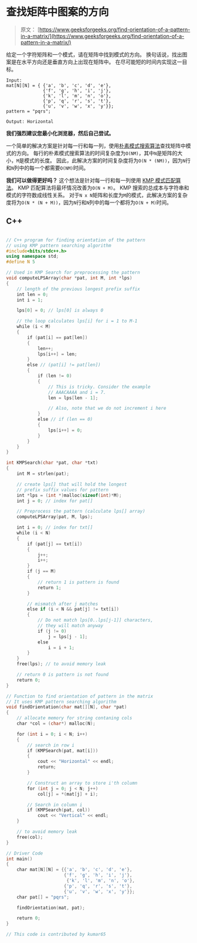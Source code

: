 # 查找矩阵中图案的方向

> 原文： [https://www.geeksforgeeks.org/find-orientation-of-a-pattern-in-a-matrix/](https://www.geeksforgeeks.org/find-orientation-of-a-pattern-in-a-matrix/)

给定一个字符矩阵和一个模式，请在矩阵中找到模式的方向。 换句话说，找出图案是在水平方向还是垂直方向上出现在矩阵中。 在尽可能短的时间内实现这一目标。

```
Input:
mat[N][N] = { {'a', 'b', 'c', 'd', 'e'},
              {'f', 'g', 'h', 'i', 'j'},
              {'k', 'l', 'm', 'n', 'o'},
              {'p', 'q', 'r', 's', 't'},
              {'u', 'v', 'w', 'x', 'y'}};
pattern = "pqrs";

Output: Horizontal
```

**我们强烈建议您最小化浏览器，然后自己尝试。**

一个简单的解决方案是针对每一行和每一列，使用[朴素模式搜索算法](https://www.geeksforgeeks.org/searching-for-patterns-set-1-naive-pattern-searching/)查找矩阵中模式的方向。 每行的朴素模式搜索算法的时间复杂度为`O(NM)`，其中`N`是矩阵的大小，`M`是模式的长度。 因此，此解决方案的时间复杂度将为`O(N * (NM))`，因为`N`行和`N`列中的每一个都需要`O(NM)`时间。

**我们可以做得更好吗？**
这个想法是针对每一行和每一列使用 [KMP 模式匹配算法](https://www.geeksforgeeks.org/searching-for-patterns-set-2-kmp-algorithm/)。 KMP 匹配算法将最坏情况改善为`O(N + M)`。 KMP 搜索的总成本与字符串和模式的字符数成线性关系。 对于`N x N`矩阵和长度为`M`的模式，此解决方案的复杂度将为`O(N * (N + M))`，因为`N`行和`N`列中的每一个都将为`O(N + M)`时间。

## C++ 

```cpp

// C++ program for finding orientation of the pattern  
// using KMP pattern searching algorithm  
#include<bits/stdc++.h> 
using namespace std; 
#define N 5  

// Used in KMP Search for preprocessing the pattern  
void computeLPSArray(char *pat, int M, int *lps)  
{  
    // length of the previous longest prefix suffix  
    int len = 0;  
    int i = 1;  

    lps[0] = 0; // lps[0] is always 0  

    // the loop calculates lps[i] for i = 1 to M-1  
    while (i < M)  
    {  
        if (pat[i] == pat[len])  
        {  
            len++;  
            lps[i++] = len;  
        }  
        else // (pat[i] != pat[len])  
        {  
            if (len != 0)  
            {  
                // This is tricky. Consider the example  
                // AAACAAAA and i = 7.  
                len = lps[len - 1];  

                // Also, note that we do not increment i here  
            }  
            else // if (len == 0)  
            {  
                lps[i++] = 0;  
            }  
        }  
    }  
}  

int KMPSearch(char *pat, char *txt)  
{  
    int M = strlen(pat);  

    // create lps[] that will hold the longest  
    // prefix suffix values for pattern  
    int *lps = (int *)malloc(sizeof(int)*M);  
    int j = 0; // index for pat[]  

    // Preprocess the pattern (calculate lps[] array)  
    computeLPSArray(pat, M, lps);  

    int i = 0; // index for txt[]  
    while (i < N)  
    {  
        if (pat[j] == txt[i])  
        {  
            j++;  
            i++;  
        }  
        if (j == M)  
        {  
            // return 1 is pattern is found  
            return 1;  
        }  

        // mismatch after j matches  
        else if (i < N && pat[j] != txt[i])  
        {  
            // Do not match lps[0..lps[j-1]] characters,  
            // they will match anyway  
            if (j != 0)  
                j = lps[j - 1];  
            else
                i = i + 1;  
        }  
    }  
    free(lps); // to avoid memory leak  

    // return 0 is pattern is not found  
    return 0;  
}  

// Function to find orientation of pattern in the matrix  
// It uses KMP pattern searching algorithm  
void findOrientation(char mat[][N], char *pat)  
{  
    // allocate memory for string contaning cols  
    char *col = (char*) malloc(N);  

    for (int i = 0; i < N; i++)  
    {  
        // search in row i  
        if (KMPSearch(pat, mat[i]))  
        {  
            cout << "Horizontal" << endl; 
            return;  
        }  

        // Construct an array to store i'th column  
        for (int j = 0; j < N; j++)  
            col[j] = *(mat[j] + i);  

        // Search in column i  
        if (KMPSearch(pat, col))  
            cout << "Vertical" << endl;  
    }  

    // to avoid memory leak  
    free(col);  
}  

// Driver Code 
int main()  
{  
    char mat[N][N] = {{'a', 'b', 'c', 'd', 'e'},  
                      {'f', 'g', 'h', 'i', 'j'},  
                       {'k', 'l', 'm', 'n', 'o'},  
                      {'p', 'q', 'r', 's', 't'},  
                      {'u', 'v', 'w', 'x', 'y'}};  
    char pat[] = "pqrs";  

    findOrientation(mat, pat);  

    return 0;  
}  

// This code is contributed by kumar65 

```